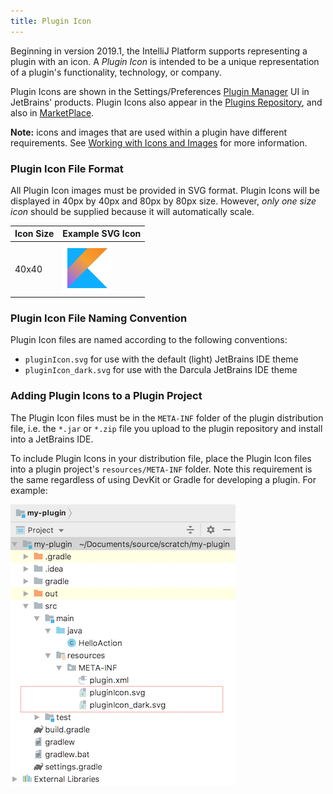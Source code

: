 ```yaml
---
title: Plugin Icon
---
```


Beginning in version 2019.1, the IntelliJ Platform supports representing a plugin with an icon.
A _Plugin Icon_ is intended to be a unique representation of a plugin's functionality, technology, or 
company. 

Plugin Icons are shown in the Settings/Preferences [Plugin Manager](https://www.jetbrains.com/help/idea/managing-plugins.html) UI
in JetBrains' products. Plugin Icons also appear in the [Plugins Repository](https://plugins.jetbrains.com/),
and also in [MarketPlace](https://plugins.jetbrains.com/marketplace).

**Note:** icons and images that are used within a plugin have different requirements. 
See [Working with Icons and Images](/reference_guide/work_with_icons_and_images.md)
for more information.

### Plugin Icon File Format
All Plugin Icon images must be provided in SVG format. 
Plugin Icons will be displayed in 40px by 40px and 80px by 80px size. However, _only one
size icon_ should be supplied because it will automatically
scale.

| Icon Size  | Example SVG Icon                            |
| ------------- | -------------                            |
| 40x40         | ![Kotlin Plugin Icon](img/kotlin40.svg)  |

### Plugin Icon File Naming Convention
Plugin Icon files are named according to the following conventions:
* `pluginIcon.svg` for use with the default (light) JetBrains IDE theme
* `pluginIcon_dark.svg` for use with the Darcula JetBrains IDE theme

### Adding Plugin Icons to a Plugin Project
The Plugin Icon files must be in the `META-INF` folder of the plugin distribution file, 
i.e. the `*.jar` or `*.zip` file you upload to the plugin repository and install into
a JetBrains IDE.

To include Plugin Icons in your distribution file, place the Plugin Icon files 
into a plugin project's `resources/META-INF` folder. Note this requirement
is the same regardless of using DevKit or Gradle for developing a plugin. For example:
 
![Plugin Icons in META-INF folder](img/resource_directory_structure.png)

